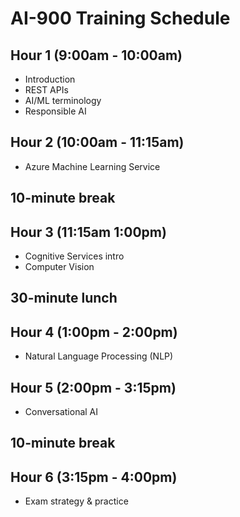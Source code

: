 # AI-900 Training Schedule

## Hour 1 (9:00am - 10:00am)

* Introduction
* REST APIs
* AI/ML terminology
* Responsible AI

## Hour 2 (10:00am - 11:15am)

* Azure Machine Learning Service

## 10-minute break ##

## Hour 3 (11:15am 1:00pm)

* Cognitive Services intro
* Computer Vision

## 30-minute lunch

## Hour 4 (1:00pm - 2:00pm)

* Natural Language Processing (NLP)

## Hour 5 (2:00pm - 3:15pm)

* Conversational AI

## 10-minute break

## Hour 6 (3:15pm - 4:00pm)

* Exam strategy & practice











